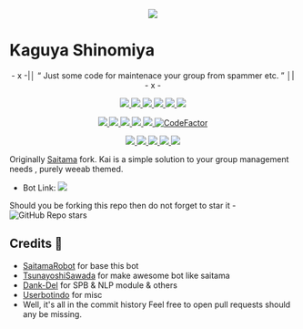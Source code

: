 <p align="center">
  <img src="https://telegra.ph/file/0704c461e0702b7b5074e.mp4">
</p>

# Kaguya Shinomiya

<p align="center">
- x -|│  “	Just some code for maintenace your group from spammer etc. ”  │| - x -
</p>

<p align="center">
<a href="https://github.com/aryazakaria01/KaguyaShinomiya" alt="GitHub closed issues"> <img src="https://img.shields.io/github/issues-closed-raw/aryazakaria01/kaguyashinomiya?style=flat&logo=github&color=success" /> </a>
<a href="https://github.com/aryazakaria01/KaguyaShinomiya/network/members" alt="GitHub forks"> <img src="https://img.shields.io/github/forks/aryazakaria01/KaguyaShinomiya?label=Forks&logo=github" /> </a>
<a href="https://github.com/aryazakaria01/KaguyaShinomiya" alt="GitHub closed pull requests"> <img src="https://img.shields.io/github/issues-pr-closed-raw/aryazakaria01/kaguyashinomiya?color=success" /> </a>
<a href="https://github.com/aryazakaria01/KaguyaShinomiya" alt="GitHub commit activity"> <img src="https://img.shields.io/github/commit-activity/m/aryazakaria01/kaguyashinomiya" /> </a>
<a href="https://github.com/aryazakaria01/KaguyaShinomiya/graphs/contributors" alt="GitHub contributors"> <img src="https://img.shields.io/github/contributors/aryazakaria01/kaguyashinomiya?style=flat&logo=github" /> </a>
<a href="https://github.com/aryazakaria01/KaguyaShinomiya" alt="GitHub issues"> <img src="https://img.shields.io/github/issues-raw/aryazakaria01/kaguyashinomiya?style=flat&logo=github&color=yellow" /> </a>
</p>
<p align="center">
<a href="https://www.python.org/" alt="made-with-python"> <img src="https://img.shields.io/badge/Made%20with-Python-1f425f.svg?style=flat&logo=python&color=blue" /> </a>
<a href="https://github.com/aryazakaria01/KaguyaShinomiya/blob/master/LICENSE" alt="GPLv3 license"> <img src="https://img.shields.io/badge/License-GPLv3-blue.svg" /> </a>
<a href="https://github.com/aryazakaria01/KaguyaShinomiya" alt="GitHub repo size"> <img src="https://img.shields.io/github/repo-size/aryazakaria01/kaguyashinomiya" /> </a>
<a href="https://makeapullrequest.com" alt="PRs Welcome"> <img src="https://img.shields.io/badge/PRs-welcome-brightgreen.svg?style=flat-square" /> </a>
<a href="https://github.com/aryazakaria01/KaguyaShinomiya" alt="Docker!"> <img src="https://aleen42.github.io/badges/src/docker.svg" /> </a>
<a href="https://www.codefactor.io/repository/github/aryazakaria01/kaguyashinomiya"><img src="https://www.codefactor.io/repository/github/aryazakaria01/kaguyashinomiya/badge" alt="CodeFactor" /></a>
</p>
<p align="center">
<a href="https://t.me/CyberSupportGroup" alt="Telegram!"> <img src="https://aleen42.github.io/badges/src/telegram.svg" /> </a>
<a href="" alt="aryazakaria01"> <img src="https://img.shields.io/badge/Built%20by-Sukuna-blue" /> </a>
<a href="https://t.me/Badboyanim" alt="Donate!"> <img src="https://aleen42.github.io/badges/src/telegram.svg" /> </a>
<a href="https://github.com/aryazakaria01/KaguyaShinomiya/graphs/commit-activity" alt="Maintenance"> <img src="https://img.shields.io/badge/Maintained%3F-yes-green.svg" /> </a>
<a href="https://www.codacy.com/gh/aryazakaria01/KaguyaShinomiya/dashboard?utm_source=github.com&amp;utm_medium=referral&amp;utm_content=aryazakaria01/KaguyaShinomiya&amp;utm_campaign=Badge_Grade">
<img src="https://app.codacy.com/project/badge/Grade/5c121a363d734496846820ee8006c527"/></a>
</p>

Originally [Saitama](https://github.com/AnimeKaizoku/SaitamaRobot) fork. Kai is a simple solution to your group management needs 
, purely weeab themed. 

* Bot Link:  <a href="https://t.me/YuiDefenderBot" alt="Kaguya Shinomiya"> <img src="https://img.shields.io/badge/%F0%9F%A4%96%20-Kaguya Shinomiya-blue" /> </a>

Should you be forking this repo then do not forget to star it - <img alt="GitHub Repo stars" src="https://img.shields.io/github/stars/aryazakaria01/kaguyashinomiya?color=white&label=%F0%9F%8C%9F%20star">

## Credits 📍
+ [SaitamaRobot](https://github.com/AnimeKaizoku/SaitamaRobot) for base this bot
+ [TsunayoshiSawada](https://github.com/SawadaTsunayoshi) for make awesome bot like saitama
+ [Dank-Del](https://github.com/Dank-del) for SPB & NLP module & others
+ [Userbotindo](https://github.com/userbotindo) for misc
+ Well, it's all in the commit history 
Feel free to open pull requests should any be missing.
